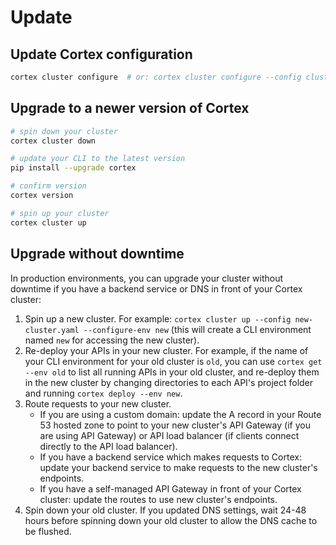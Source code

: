 # Update

## Update Cortex configuration

```bash
cortex cluster configure  # or: cortex cluster configure --config cluster.yaml
```

## Upgrade to a newer version of Cortex

```bash
# spin down your cluster
cortex cluster down

# update your CLI to the latest version
pip install --upgrade cortex

# confirm version
cortex version

# spin up your cluster
cortex cluster up
```

## Upgrade without downtime

In production environments, you can upgrade your cluster without downtime if you have a backend service or DNS in front of your Cortex cluster:

1. Spin up a new cluster. For example: `cortex cluster up --config new-cluster.yaml --configure-env new` \(this will create a CLI environment named `new` for accessing the new cluster\).
2. Re-deploy your APIs in your new cluster. For example, if the name of your CLI environment for your old cluster is `old`, you can use `cortex get --env old` to list all running APIs in your old cluster, and re-deploy them in the new cluster by changing directories to each API's project folder and running `cortex deploy --env new`.
3. Route requests to your new cluster.
   * If you are using a custom domain: update the A record in your Route 53 hosted zone to point to your new cluster's API Gateway \(if you are using API Gateway\) or API load balancer \(if clients connect directly to the API load balancer\).
   * If you have a backend service which makes requests to Cortex: update your backend service to make requests to the new cluster's endpoints.
   * If you have a self-managed API Gateway in front of your Cortex cluster: update the routes to use new cluster's endpoints.
4. Spin down your old cluster. If you updated DNS settings, wait 24-48 hours before spinning down your old cluster to allow the DNS cache to be flushed.

